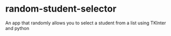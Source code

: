 # random-student-selector
An app that randomly allows you to select a student from a list using TKInter and python
